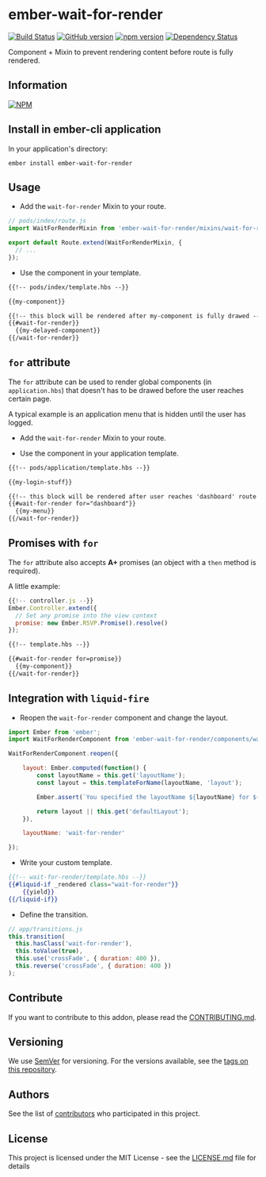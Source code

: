 # ember-wait-for-render

[![Build Status](https://travis-ci.org/BBVAEngineering/ember-wait-for-render.svg?branch=master)](https://travis-ci.org/BBVAEngineering/ember-wait-for-render)
[![GitHub version](https://badge.fury.io/gh/BBVAEngineering%2Fember-wait-for-render.svg)](https://badge.fury.io/gh/BBVAEngineering%2Fember-wait-for-render)
[![npm version](https://badge.fury.io/js/ember-wait-for-render.svg)](https://badge.fury.io/js/ember-wait-for-render)
[![Dependency Status](https://david-dm.org/BBVAEngineering/ember-wait-for-render.svg)](https://david-dm.org/BBVAEngineering/ember-wait-for-render)

Component + Mixin to prevent rendering content before route is fully rendered.

## Information

[![NPM](https://nodei.co/npm/ember-wait-for-render.png?downloads=true&downloadRank=true)](https://nodei.co/npm/ember-wait-for-render/)

## Install in ember-cli application

In your application's directory:

    ember install ember-wait-for-render

## Usage

* Add the `wait-for-render` Mixin to your route.

```javascript
// pods/index/route.js
import WaitForRenderMixin from 'ember-wait-for-render/mixins/wait-for-render';

export default Route.extend(WaitForRenderMixin, {
  // ...
});
```

* Use the component in your template.

```html
{{!-- pods/index/template.hbs --}}

{{my-component}}

{{!-- this block will be rendered after my-component is fully drawed --}}
{{#wait-for-render}}
  {{my-delayed-component}}
{{/wait-for-render}}
```

## `for` attribute

The `for` attribute can be used to render global components (in `application.hbs`) that doesn't has to be drawed before the user reaches certain page.

A typical example is an application menu that is hidden until the user has logged.

* Add the `wait-for-render` Mixin to your route.

* Use the component in your application template.

```html
{{!-- pods/application/template.hbs --}}

{{my-login-stuff}}

{{!-- this block will be rendered after user reaches 'dashboard' route --}}
{{#wait-for-render for="dashboard"}}
  {{my-menu}}
{{/wait-for-render}}
```

## Promises with `for`

The `for` attribute also accepts **A+** promises (an object with a `then` method is required).

A little example:

```javascript
{{!-- controller.js --}}
Ember.Controller.extend({
  // Set any promise into the view context
  promise: new Ember.RSVP.Promise().resolve()
});
```

```html
{{!-- template.hbs --}}

{{#wait-for-render for=promise}}
  {{my-component}}
{{/wait-for-render}}
```

## Integration with `liquid-fire`

* Reopen the `wait-for-render` component and change the layout.

```javascript
import Ember from 'ember';
import WaitForRenderComponent from 'ember-wait-for-render/components/wait-for-render';

WaitForRenderComponent.reopen({

	layout: Ember.computed(function() {
		const layoutName = this.get('layoutName');
		const layout = this.templateForName(layoutName, 'layout');

		Ember.assert(`You specified the layoutName ${layoutName} for ${this}, but it did not exist.`, !layoutName || !!layout);

		return layout || this.get('defaultLayout');
	}),

	layoutName: 'wait-for-render'

});
```

* Write your custom template.

```handlebars
{{!-- wait-for-render/template.hbs --}}
{{#liquid-if _rendered class="wait-for-render"}}
	{{yield}}
{{/liquid-if}}
```

* Define the transition.

```javascript
// app/transitions.js
this.transition(
  this.hasClass('wait-for-render'),
  this.toValue(true),
  this.use('crossFade', { duration: 400 }),
  this.reverse('crossFade', { duration: 400 })
);
```

## Contribute

If you want to contribute to this addon, please read the [CONTRIBUTING.md](CONTRIBUTING.md).

## Versioning

We use [SemVer](http://semver.org/) for versioning. For the versions available, see the [tags on this repository](https://github.com/BBVAEngineering/ember-wait-for-render/tags).

## Authors

See the list of [contributors](https://github.com/BBVAEngineering/ember-wait-for-render/graphs/contributors) who participated in this project.

## License

This project is licensed under the MIT License - see the [LICENSE.md](LICENSE.md) file for details
